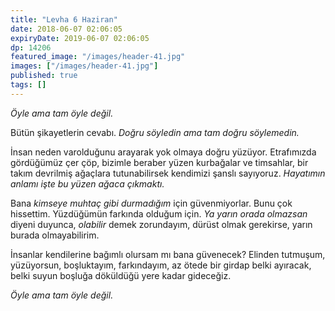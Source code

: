 ```yaml
---
title: "Levha 6 Haziran"
date: 2018-06-07 02:06:05
expiryDate: 2019-06-07 02:06:05
dp: 14206
featured_image: "/images/header-41.jpg"
images: ["/images/header-41.jpg"]
published: true
tags: []
---
```





*Öyle ama tam öyle değil.*

Bütün şikayetlerin cevabı. *Doğru söyledin ama tam doğru söylemedin.*

İnsan neden varolduğunu arayarak yok olmaya doğru yüzüyor. Etrafımızda
gördüğümüz çer çöp, bizimle beraber yüzen kurbağalar ve timsahlar, bir takım
devrilmiş ağaçlara tutunabilirsek kendimizi şanslı sayıyoruz. *Hayatımın anlamı
işte bu yüzen ağaca çıkmaktı.*

Bana *kimseye muhtaç gibi durmadığım* için güvenmiyorlar. Bunu çok hissettim.
Yüzdüğümün farkında olduğum için. *Ya yarın orada olmazsan* diyeni duyunca,
*olabilir* demek zorundayım, dürüst olmak gerekirse, yarın burada olmayabilirim.

İnsanlar kendilerine bağımlı olursam mı bana güvenecek? Elinden tutmuşum,
yüzüyorsun, boşluktayım, farkındayım, az ötede bir girdap belki ayıracak, belki
suyun boşluğa döküldüğü yere kadar gideceğiz. 

*Öyle ama tam öyle değil.* 


